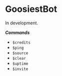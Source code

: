 # GoosiestBot

In development.

***Commands***

- `$credits`
- `$ping`
- `$source`
- `$clear`
- `$uptime`
- `$invite`
